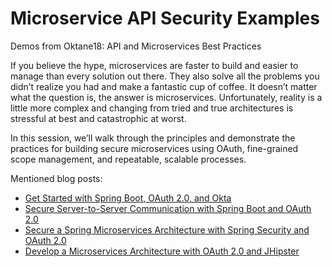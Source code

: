 # Microservice API Security Examples

Demos from Oktane18: API and Microservices Best Practices

If you believe the hype, microservices are faster to build and easier to manage than every solution out there. They also solve all the problems you didn’t realize you had and make a fantastic cup of coffee. It doesn’t matter what the question is, the answer is microservices. Unfortunately, reality is a little more complex and changing from tried and true architectures is stressful at best and catastrophic at worst.

In this session, we’ll walk through the principles and demonstrate the practices for building secure microservices using OAuth, fine-grained scope management, and repeatable, scalable processes.

Mentioned blog posts:

* [Get Started with Spring Boot, OAuth 2.0, and Okta](https://developer.okta.com/blog/2017/03/21/spring-boot-oauth)
* [Secure Server-to-Server Communication with Spring Boot and OAuth 2.0](https://developer.okta.com/blog/2018/04/02/client-creds-with-spring-boot)
* [Secure a Spring Microservices Architecture with Spring Security and OAuth 2.0](https://developer.okta.com/blog/2018/02/13/secure-spring-microservices-with-oauth)
* [Develop a Microservices Architecture with OAuth 2.0 and JHipster](https://developer.okta.com/blog/2018/03/01/develop-microservices-jhipster-oauth)